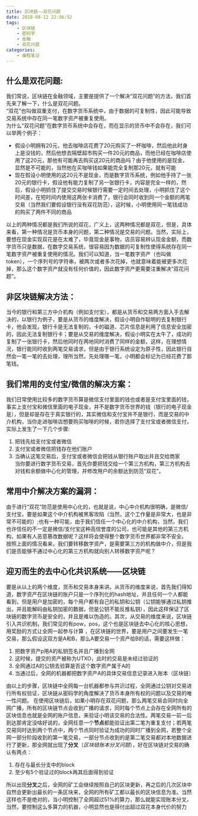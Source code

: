 ```yaml
---
title: 区块链——双花问题
date: 2018-08-12 22:56:52
tags: 
    - 区块链
    - 密码学
    - 金融
    - 双花问题
categories: 
    - 编程笔记
---
```


## 什么是双花问题:  
我们常说，区块链在金融领域，主要是提供了一个解决“双花问题”的方法，我们首先来了解一下，什么是双花问题。  
“双花”也叫做双重支付，在数字货币系统中，由于数据的可复制性，因此可能导致交易系统中存在同一笔数字资产被重复使用。  
为什么“双花问题”在数字货币系统中会存在，而在显示的货币中不会存在，我们可以举两个例子：  
- 假设小明拥有20元，他去咖啡店花费了20元购买了一杯咖啡，然后他此时身上是没钱的，然后他想去隔壁超市购买一件20元的商品，而他已经在咖啡店使用了这20元，那他有可能再去购买这20元的商品吗？由于他使用的是现金，显然是不可能的，当然他在买咖啡钱如果能完全复制那20元，就有可能    
- 现在假设小明使用的这20元不是现金，而是数字货币系统，例如他手持了一张20元的银行卡，假设他有能力复制了另一张银行卡，内容是完全一样的，然后，假设小明抓住了提交交易时候银行需要一定时间去处理，小明抓住了这个时间差，在短时间内使用这两张卡消费了，银行会同时收到同一个金额的两笔交易（当然我们要假设银行没有双花防范），这时候，小明使用同一笔钱成功的购买了两件不同的商品  

以上的两种情况都是我们所说的双花，广义上，这两种情况都是双花，但是，具体来看，第一种情况是货币本身的问题，第二种情况是交易的问题。当然，实际上，要想在现金实现双花是在太难了，毕竟现金是事物，店员容易辨认现金金额，而数字货币只是数据，在数字交易系统，很容易因为数据的可复制性使得系统存在同一笔数字资产被重复使用的情况。我们可以知道，当一笔数字资产（也叫做token），一个序列号的字符串，被两次或者多次花掉，也就意味着能被更多次花掉，那么这个数字资产就没有任何价值的，因此数字资产更需要注重解决“双花问题”。  

## 非区块链解决方法：  
当今的银行和第三方中介机构（例如支付宝），都是从货币和交易两方面入手去解决的，以银行为例子，要是从货币的维度解决，假设小明自作聪明的去复制银行卡，他会发现，银行卡是无法复制的，卡的磁道、芯片信息是利用了信息安全加密的，因此无法复制银行卡；要是从交易的维度解决，假设小明实在太牛了，成功的复制了一张银行卡，然后他同时在两地同时消费了同样的金额，这样，在理想情况，银行能同时收到两笔交易请求，但是由于银行系统设定为原子性，因此银行自然会一笔一笔的去处理，理所当然，先处理哪一笔，小明都会标记为已经花费了那笔钱。  

## 我们常用的支付宝/微信的解决方案：  
我们日常使用比较多的数字货币算是微信支付里面的钱也或者是支付宝里面的钱，事实上支付宝和微信里面的电子现金，并不是数字货币世界的钱（银行的电子现金是），但是却是存在于真实银行的，其实微信和支付宝并不是银行，而是交易的中介机构，当你走进咖啡店想要购买咖啡的时候，若你选择了支付宝或者微信支付，实际上发生了一下几个步骤:  
1. 把钱先给支付宝或者微信
2. 支付宝或者微信把钱存在他们账户
3. 当确认这笔交易后，支付宝或者微信会把钱从银行账户取出并且交给商家  
当你要进行数字货币交易，首先你要把钱交给一个第三方机构，第三方机构去对钱和余额做中心化的管理，并修改用户的余额达到防范“双花”。  

## 常用中介解决方案的漏洞：
由于进行“双花”防范是使用中心化的，也就是说，中心中介机构很明确，是微信/支付宝，要是如果这个中介机构被黑客攻陷（当然，这个工作量是非常大，也是非常不可能的）;也有一种可能，由于我们信任一个中心化的中介机构，当然，我们也许信任的不一定是微信/支付宝这种高信誉度的公司，也可能是其他的第三方机构，如果有人恶意篡改数据呢？这样将会使得整个数字货币世界都非常不安全。  
按照上面的情况看来，我们要转移数字资产，是需要第三方的机构做中介，但是我们是否能够不通过中心化的第三方机构就向别人转移数字资产呢？

## 迎刃而生的去中心化共识系统——区块链
要是从以上的两个维度，货币和交易本身来讲。从货币的维度来说，首先我们得知道，数字资产在区块链的账户只是一个序列化的hash地址，并且任何一个人都能看到，但是用户是加密的，每个用户都有自己的私钥和公钥（公钥能够通过私钥推出，并且能解码由私钥加密的数据，但是公钥不能反推私钥），因此这样保证了区块链的数字货币是安全的，并且是难以伪造的。其次，从交易的维度来说，区块链引入共识机制，我们常见的有pow，pos，这个也是区块链去中心化的核心思想，用奖励的方式让全网一起参与计算 ，在区块链的世界，要是用户之间要发生一笔交易，那么假设这双方是A和B，那么A要交易一个资产给B的话，需要这样做：

1. 把数字资产p用A的私钥签名并且广播到全网
2. 这时候，提交的资产被称为UTXO，此时的交易是未经过验证的
3. 全网通过A的公钥去验算是否这个数字资产属于A的
4. 当通过后，全网的机器都把数字资产A的具体交易信息记录进入账本（区块链）  

由以上的步骤，区块链中全网每一台机器都参与共识过程，全网通过公钥对交易进行所有权验证，区块链从密码学的角度解决了货币本身所有权的问题以及交易的唯一性问题。
在使用区块链后，如果小明存在双花问题，那么两笔交易会同时向全网广播，所有的区块链节点会收到广播的请求，同时每个节点上会存在全网所有的区块信息也就是全网的账户信息，来验证小明该交易的合法性。两笔交易一前一后到达那肯定没啥好说的，全网任意一个**节点**都能验证出第二笔为重复支付；若两笔交易同时达到两个节点中，两个节点同时验证为成功的同时广播到全网，若整个全网一部分阶段收到的第一笔交易，一部分节点收到的是第二笔交易都对本地数据进行了更新，那全网就出现了**分叉**（*区块链账本分叉问题*），好在区块链对交易的确认有两点：

1. 存在与最长分支中的block
2. 至少有5个验证过的block再其后面得到验证

所以出现**分叉**之后，全网的矿工会继续按照自己的区块更新，再之后的几次区块中自然会更新出最长的一条区块来，全网的所有矿工都以最长的区块信息为准。当然这样也不是绝对的，当小明控制了全网超过51%的算力，那么就能实现账本分叉，当然，要控制这么多算力的机器，小明显然也是得付出超过双花本身代价的努力